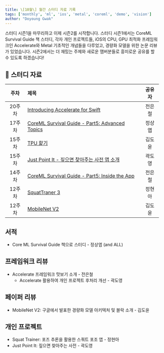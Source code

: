 ```yaml
---
title: \[10월\] 월간 스터디 자료 기록
tags: ['monthly', 'ml', 'ios', 'metal', 'coreml', 'demo', 'vision']
author: "Doyoung Gwak"
---
```


스터디 시즌1을 마무리하고 이제 시즌2를 시작합니다. 스터디 시즌1에서는 CoreML Survival Guide 책 스터디, 각자 개인 프로젝트들, iOS의 CPU, GPU 최적화 프레임워크인 Accelerate와 Metal 기초적인 개념들을 다루었고, 경량화 모델을 위한 논문 리뷰가 있었습니다. 시즌2에서는 더 재밌는 주제와 새로운 맴버분들로 흥미로운 공유를 할 수 있도록 하겠습니다!

## 📕 스터디 자료

주차 | 제목 | 공유자
:---: | :--- | :---:
20주차 | [Introducing Accelerate for Swift](https://docs.google.com/presentation/d/1cJ9wdzOJhSJAQy5MRbG75O8hFHGqv3qXGdiUFg8_6ag/edit?usp=sharing) | 전은철
17주차 | [CoreML Survival Guide - Part5: Advanced Topics](hhttps://docs.google.com/presentation/d/1STIV0ms0YwAWK2uVlu2St3JGdfFoXWn36IZ8IIzYqKA/edit?usp=sharing) | 정상엽
15주차 | [TPU 핥기](https://docs.google.com/presentation/d/1JhTM3VqiSRE_fet5P8SsEK5MFsikF2mPIYhBxSS8kig/edit?usp=sharing) | 김도윤
15주차 | [Just Point It - 짚으면 찾아주는 사전 앱 소개](https://docs.google.com/presentation/d/10OVeNz3p8z1u2ovkFWDIAxbsV9364Z2BThK8nV0Wsoc/edit?usp=sharing) | 곽도영
14주차 | [CoreML Survival Guide - Part5: Inside the App](https://docs.google.com/presentation/d/1Qjq64OvvIsGmqRJm9hhBf5XANsqa0LP6e36l4eJ8R3U/edit?usp=sharing) | 전은철
12주차 | [SquatTraner 3](https://drive.google.com/file/d/1EVZ6CxWgFW4mIILYJ9Q77AGeqo047Uum/view?usp=sharing) | 정현아
12주차 | [MobileNet V2](https://docs.google.com/presentation/d/1OuiOPvDBBqvQz80yl6_KG3XbehzcdLyBchjItJeuvN4/edit?usp=sharing) | 김도윤

## 서적

- Core ML Survival Guide 책으로 스터디 - 정상엽 (and ALL)

## 프레임워크 리뷰

- Accelerate 프레임워크 맛보기 소개 - 전은철
  - Accelerate 활용하여 개인 프로젝트 후처리 개선 - 곽도영

## 페이퍼 리뷰

- MobileNet V2: 구글에서 발표한 경량화 모델 아키텍처 및 블락 소개 - 김도윤

## 개인 프로젝트

- Squat Trainer: 포즈 추론을 활용한 스쿼트 포조 앱 - 정현아
- Just Point It: 짚으면 찾아주는 사전 - 곽도영
